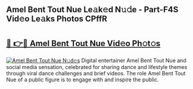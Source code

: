 ## Amel Bent Tout Nue Le𝚊k𝚎d N𝚞𝚍e - Part-F4S Vid𝚎o Le𝚊ks Photos CPffR

# <h2><a href="http://fbau4rk.evod.top/?m=Amel+Bent+Tout+Nue">🔗 👉🔴 Amel Bent Tout Nue Vid𝚎o Ph𝚘t𝚘s</a></h2>

[![Amel Bent Tout Nue N𝚞d𝚎s](https://i.imgur.com/8V9OHl7.gif)](http://fbau4rk.evod.top/?m=Amel+Bent+Tout+Nue)
Digital entertainer Amel Bent Tout Nue and social media sensation, celebrated for sharing dance and lifestyle themes through viral dance challenges and brief videos. The role Amel Bent Tout Nue of a public figure is to engage with and inspire the public. 
